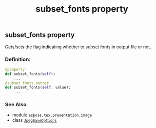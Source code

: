 ﻿---
title: subset_fonts property
second_title: Aspose.TeX for Python via .NET API References
description: 
type: docs
weight: 90
url: /python-net/aspose.tex.presentation.image/jpegsaveoptions/subset_fonts/
is_root: false
---

## subset_fonts property


Gets/sets the flag indicating whether to subset fonts in output file or not.
### Definition:
```python
@property
def subset_fonts(self):
    ...
@subset_fonts.setter
def subset_fonts(self, value):
    ...
```

### See Also
* module [`aspose.tex.presentation.image`](../../)
* class [`JpegSaveOptions`](/tex/python-net/aspose.tex.presentation.image/jpegsaveoptions)

